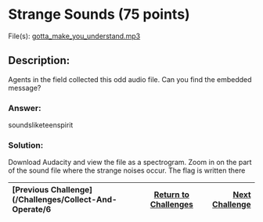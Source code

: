 # Strange Sounds (75 points)

File(s): [gotta_make_you_understand.mp3](gotta_make_you_understand.mp3)

## Description:

Agents in the field collected this odd audio file. Can you find the embedded message?

### Answer:

soundsliketeenspirit

### Solution:

Download Audacity and view the file as a spectrogram. Zoom in on the part of the sound file where the strange noises occur. The flag is written there

| [Previous Challenge](/Challenges/Collect-And-Operate/6 | [Return to Challenges](/Challenges/../../../#modules) | [Next Challenge](/Challenges/Investigate/1) |
| :------- | :-----: | ------: |